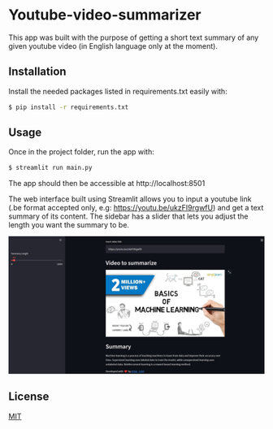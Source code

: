 # Youtube-video-summarizer

This app was built with the purpose of getting a short text summary of any given youtube video (in English language only at the moment).


## Installation

Install the needed packages listed in requirements.txt easily with:

```bash
$ pip install -r requirements.txt
```


## Usage

Once in the project folder, run the app with:

```bash
$ streamlit run main.py
```

The app should then be accessible at http://localhost:8501

The web interface built using Streamlit allows you to input a youtube link (.be format accepted only, e.g: https://youtu.be/ukzFI9rgwfU) and get a text summary of its content. The sidebar has a slider that lets you adjust the length you want the summary to be.

![preview](https://github.com/dat-rohit/youtube-video-summarizer/blob/main/interface_preview.jpg)


## License
[MIT](https://choosealicense.com/licenses/mit/)